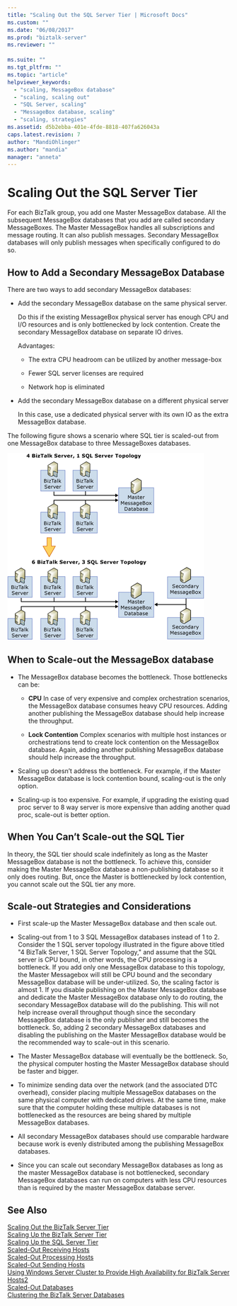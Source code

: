 ```yaml
---
title: "Scaling Out the SQL Server Tier | Microsoft Docs"
ms.custom: ""
ms.date: "06/08/2017"
ms.prod: "biztalk-server"
ms.reviewer: ""

ms.suite: ""
ms.tgt_pltfrm: ""
ms.topic: "article"
helpviewer_keywords: 
  - "scaling, MessageBox database"
  - "scaling, scaling out"
  - "SQL Server, scaling"
  - "MessageBox database, scaling"
  - "scaling, strategies"
ms.assetid: d5b2ebba-401e-4fde-8818-407fa626043a
caps.latest.revision: 7
author: "MandiOhlinger"
ms.author: "mandia"
manager: "anneta"
---
```

# Scaling Out the SQL Server Tier
For each BizTalk group, you add one Master MessageBox database. All the subsequent MessageBox databases that you add are called secondary MessageBoxes. The Master MessageBox handles all subscriptions and message routing. It can also publish messages. Secondary MessageBox databases will only publish messages when specifically configured to do so.  
  
## How to Add a Secondary MessageBox Database  
 There are two ways to add secondary MessageBox databases:  
  
-   Add the secondary MessageBox database on the same physical server.  
  
     Do this if the existing MessageBox physical server has enough CPU and I/O resources and is only bottlenecked by lock contention. Create the secondary MessageBox database on separate IO drives.  
  
     Advantages:  
  
    -   The extra CPU headroom can be utilized by another message-box  
  
    -   Fewer SQL server licenses are required  
  
    -   Network hop is eliminated  
  
-   Add the secondary MessageBox database on a different physical server  
  
     In this case, use a dedicated physical server with its own IO as the extra MessageBox database.  
  
 The following figure shows a scenario where SQL tier is scaled-out from one MessageBox database to three MessageBoxes databases.  
  
 ![Scale out MSGBOX](../core/media/scaleoutmsgbox.gif "ScaleOutMSGBOX")  
  
## When to Scale-out the MessageBox database  
  
-   The MessageBox database becomes the bottleneck. Those bottlenecks can be:  
  
    -   **CPU** In case of very expensive and complex orchestration scenarios, the MessageBox database consumes heavy CPU resources. Adding another publishing the MessageBox database should help increase the throughput.  
  
    -   **Lock Contention** Complex scenarios with multiple host instances or orchestrations tend to create lock contention on the MessageBox database. Again, adding another publishing MessageBox database should help increase the throughput.  
  
-   Scaling up doesn’t address the bottleneck. For example, if the Master MessageBox database is lock contention bound, scaling-out is the only option.  
  
-   Scaling-up is too expensive. For example, if upgrading the existing quad proc server to 8 way server is more expensive than adding another quad proc, scale-out is better option.  
  
## When You Can’t Scale-out the SQL Tier  
 In theory, the SQL tier should scale indefinitely as long as the Master MessageBox database is not the bottleneck. To achieve this, consider making the Master MessageBox database a non-publishing database so it only does routing. But, once the Master is bottlenecked by lock contention, you cannot scale out the SQL tier any more.  
  
## Scale-out Strategies and Considerations  
  
-   First scale-up the Master MessageBox database and then scale out.  
  
-   Scaling-out from 1 to 3 SQL MessageBox databases instead of 1 to 2. Consider the 1 SQL server topology illustrated in the figure above titled "4 BizTalk Server, 1 SQL Server Topology," and assume that the SQL server is CPU bound, in other words, the CPU processing is a bottleneck. If you add only one MessageBox database to this topology, the Master Messagebox will still be CPU bound and the secondary MessageBox database will be under-utilized. So, the scaling factor is almost 1. If you disable publishing on the Master MessageBox database and dedicate the Master MessageBox database only to do routing, the secondary MessageBox database will do the publishing. This will not help increase overall throughput though since the secondary MessageBox database is the only publisher and still becomes the bottleneck. So, adding 2 secondary MessageBox databases and disabling the publishing on the Master MessageBox database would be the recommended way to scale-out in this scenario.  
  
-   The Master MessageBox database will eventually be the bottleneck. So, the physical computer hosting the Master MessageBox database should be faster and bigger.  
  
-   To minimize sending data over the network (and the associated DTC overhead), consider placing multiple MessageBox databases on the same physical computer with dedicated drives. At the same time, make sure that the computer holding these multiple databases is not bottlenecked as the resources are being shared by multiple MessageBox databases.  
  
-   All secondary MessageBox databases should use comparable hardware because work is evenly distributed among the publishing MessageBox databases.  
  
-   Since you can scale out secondary MessageBox databases as long as the master MessageBox database is not bottlenecked, secondary MessageBox databases can run on computers with less CPU resources than is required by the master MessageBox database server.  
  
## See Also  
 [Scaling Out the BizTalk Server Tier](../core/scaling-out-the-biztalk-server-tier.md)   
 [Scaling Up the BizTalk Server Tier](../core/scaling-up-the-biztalk-server-tier.md)   
 [Scaling Up the SQL Server Tier](../core/scaling-up-the-sql-server-tier.md)   
 [Scaled-Out Receiving Hosts](../core/scaled-out-receiving-hosts.md)   
 [Scaled-Out Processing Hosts](../core/scaled-out-processing-hosts.md)   
 [Scaled-Out Sending Hosts](../core/scaled-out-sending-hosts.md)   
 [Using Windows Server Cluster to Provide High Availability for BizTalk Server Hosts2](../core/use-windows-cluster-to-provide-high-availability-for-biztalk-hosts.md)   
 [Scaled-Out Databases](../core/scaled-out-databases.md)   
 [Clustering the BizTalk Server Databases](../core/clustering-the-biztalk-server-databases1.md)